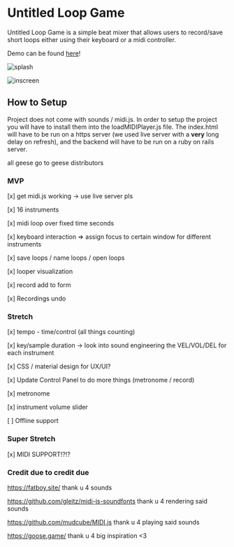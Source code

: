 # Untitled Loop Game

Untitled Loop Game is a simple beat mixer that allows users to record/save short loops either using their keyboard or a midi controller.

Demo can be found [here](https://drive.google.com/open?id=1WAky_OSQxhWBg738-6XQ50Dxgq19pPsY)!

![splash](https://i.imgur.com/5pIpReL.png)

![inscreen](https://i.imgur.com/aJiafve.png)

## How to Setup

Project does not come with sounds / midi.js. In order to setup the project you will have to install them into the loadMIDIPlayer.js file. The index.html will have to be run on a https server (we used live server with a **very** long delay on refresh), and the backend will have to be run on a ruby on rails server.

all geese go to geese distributors

### MVP

[x] get midi.js working -> use live server pls

[x] 16 instruments

[x] midi loop over fixed time seconds

[x] keyboard interaction => assign focus to certain window for different instruments

[x] save loops / name loops / open loops

[x] looper visualization

[x] record add to form

[x] Recordings undo

### Stretch

[x] tempo - time/control (all things counting)

[x] key/sample duration -> look into sound engineering the VEL/VOL/DEL for each instrument

[x] CSS / material design for UX/UI?

[x] Update Control Panel to do more things (metronome / record)

[x] metronome

[x] instrument volume slider

[ ] Offline support

### Super Stretch

[x] MIDI SUPPORT!?!?

### Credit due to credit due

https://fatboy.site/ thank u 4 sounds

https://github.com/gleitz/midi-js-soundfonts thank u 4 rendering said sounds

https://github.com/mudcube/MIDI.js thank u 4 playing said sounds

https://goose.game/ thank u 4 big inspiration <3
